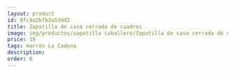 ```yaml
---
layout: product
id: 8fc4a2bfb3a53dd2
title: Zapatilla de casa cerrada de cuadros
image: img/productos/zapatilla caballero/Zapatilla de casa cerrada de cuadros=19=marrón La Cadena.webp
price: 19
tags: marrón La Cadena
description: 
order: 0
---
```

